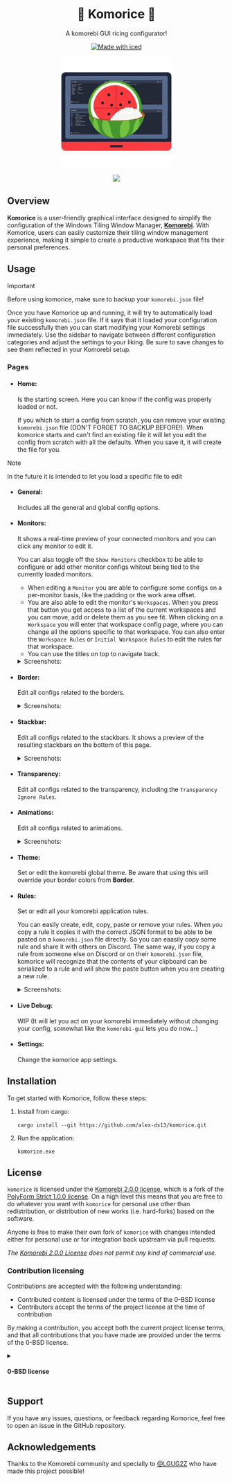 <div align="center">

  # 🍉 Komorice 🍚

  A komorebi GUI ricing configurator!

  [![Made with iced](https://iced.rs/badge.svg)](https://github.com/iced-rs/iced)

  ![image](assets/komorice.png)

  <image src="https://github.com/user-attachments/assets/78f1e400-6578-499b-8979-8438e6ed23c0" width="600"/>

</div>

## Overview

**Komorice** is a user-friendly graphical interface designed to simplify the configuration of the Windows Tiling Window
Manager, [**Komorebi**](https://github.com/LGUG2Z/komorebi). With Komorice, users can easily customize their tiling window
management experience, making it simple to create a productive workspace that fits their personal preferences.

## Usage

> [!Important]
> Before using komorice, make sure to backup your `komorebi.json` file!

Once you have Komorice up and running, it will try to automatically load your existing `komorebi.json` file.
If it says that it loaded your configuration file successfully then you can start modifying your Komorebi settings immediately.
Use the sidebar to navigate between different configuration categories and adjust the settings to your liking.
Be sure to save changes to see them reflected in your Komorebi setup.

### Pages

- #### **Home**:
  Is the starting screen. Here you can know if the config was properly loaded or not.
  
  If you which to start a config from scratch, you can remove your existing `komorebi.json` file (DON'T FORGET TO BACKUP BEFORE!).
  When komorice starts and can't find an existing file it will let you edit the config from scratch with all the defaults.
  When you save it, it will create the file for you.

> [!Note]
> In the future it is intended to let you load a specific file to edit
 
- #### **General**:
  Includes all the general and global config options.
- #### **Monitors**:
  It shows a real-time preview of your connected monitors and you can click any monitor to edit it.

  You can also toggle off the `Show Monitors` checkbox to be able to configure or add other monitor configs whitout being tied to the currently loaded monitors.
    - When editing a `Monitor` you are able to configure some configs on a per-monitor basis, like the padding or the work area offset.
    - You are also able to edit the monitor's `Workspaces`. When you press that button you get access to a list of the current workspaces and you can move, add or delete them as you see fit.
    When clicking on a `Workspace` you will enter that workspace config page, where you can change all the options specific to that workspace. You can also enter the `Workspace Rules`
    or `Initial Workspace Rules` to edit the rules for that workspace.
    - You can use the titles on top to navigate back.

  <details>
  <summary>Screenshots:</summary>
  
  ![image](https://github.com/user-attachments/assets/a1e5d3f2-d881-4765-bebb-4611491860b3)

  ![image](https://github.com/user-attachments/assets/cf7f6660-078c-4eb8-a138-190fa479bc20)
  *These images show how you can have multiple monitor configs, but only use some for the currently loaded monitors. In this case there are 3 monitor configs,
  the main monitor uses config index 0, while the second monitor uses config index 2. You set this up with the `Display Index Preferences`*
    
  **Monitor Screen:**
  ![image](https://github.com/user-attachments/assets/3ad732ee-989e-4963-ae63-4465e7ea2a66)

  **Workspaces Screen:**
  ![image](https://github.com/user-attachments/assets/5db58038-f237-4259-8585-4f45a021ae7e)

  **Workspace [0] - "I" Screen:**
  ![image](https://github.com/user-attachments/assets/a780157b-c244-45f9-ad64-26292fb7e3ec)

  **Workspace [0] - "I" Screen:** (Example of setting up `Window Container Behaviour Rules`)
  ![image](https://github.com/user-attachments/assets/881cf29e-a2ac-4942-866f-93d228a159a2)

  **Workspace [1] - "II" - Workspace Rules Screen:**
  ![image](https://github.com/user-attachments/assets/9725dcab-f034-4b0c-9c6e-2fa567ab3986)

  </details>
  
- #### **Border**:
  Edit all configs related to the borders.
  <details>
    <summary>Screenshots:</summary>

    **Border:** (Edit the border colours with a color picker)
    ![image](https://github.com/user-attachments/assets/11f4c208-8ebc-4243-b6a2-4c0167850778)

  </details>
- #### **Stackbar**:
  Edit all configs related to the stackbars. It shows a preview of the resulting stackbars on the bottom of this page.

  <details>
    <summary>Screenshots:</summary>
    
    **Stackbar:** (See a demo of how the stackbar will look like)
    ![image](https://github.com/user-attachments/assets/c3b27dd2-3c40-4e0c-b6ea-6a248c99ed0a)

  </details>
- #### **Transparency**:
  Edit all configs related to the transparency, including the `Transparency Ignore Rules`.
- #### **Animations**:
  Edit all configs related to animations.
  <details>
    <summary>Screenshots:</summary>

    **Animations:** (Edit per type)
    ![image](https://github.com/user-attachments/assets/dda59fe8-a31c-4f2e-9346-4cba21bb5387)

    **Animations:** (Or globally)
    ![image](https://github.com/user-attachments/assets/315ccf4b-a4d6-4e5f-8844-366069c29263)

  </details>
- #### **Theme**:
  Set or edit the komorebi global theme. Be aware that using this will override your border colors from **Border**.
- #### **Rules**:
  Set or edit all your komorebi application rules.

  You can easily create, edit, copy, paste or remove your rules. When you copy a rule it copies it with the correct JSON
  format to be able to be pasted on a `komorebi.json` file directly. So you can eaasily copy some rule and share it with
  others on Discord. The same way, if you copy a rule from someone else on Discord or on their `komorebi.json` file, komorice
  will recognize that the contents of your clipboard can be serialized to a rule and will show the paste button when you are
  creating a new rule.
  
  <details>
    <summary>Screenshots:</summary>

    **Rules:**
    ![image](https://github.com/user-attachments/assets/cc6e1e38-3fc2-459a-b024-8c0c75b8a1bc)

    **Rules:** (You can edit, copy or remove existing rules)
    ![image](https://github.com/user-attachments/assets/314c493a-c85d-44f4-9488-fd14268eec55)

    **Rules:** (You can easily create new rules)
    ![image](https://github.com/user-attachments/assets/64b3e14b-a6d8-4836-8e2d-1b051e9a70b8)

    **Rules:** (Paste button active so that you can paste a rule from your clipboard)
    ![image](https://github.com/user-attachments/assets/6524f1a4-2d73-410a-bcee-5fde769a4603)

  </details>
  
- #### **Live Debug**:
  WIP (It will let you act on your komorebi immediately without changing your config, somewhat like the `komorebi-gui` lets you do now...)
- #### **Settings**:
  Change the komorice app settings.

## Installation

To get started with Komorice, follow these steps:

1. Install from cargo:
   ```
   cargo install --git https://github.com/alex-ds13/komorice.git
   ```
2. Run the application:
   ```
   komorice.exe
   ```

## License

`komorice` is licensed under the [Komorebi 2.0.0 license](https://github.com/LGUG2Z/komorebi-license), which is a fork of the
[PolyForm Strict 1.0.0 license](https://polyformproject.org/licenses/strict/1.0.0). On a high level this means that you are free
to do whatever you want with `komorice` for personal use other than redistribution, or distribution of new works (i.e. hard-forks)
based on the software.

Anyone is free to make their own fork of `komorice` with changes intended either for personal use or for integration back upstream
via pull requests.

*The [Komorebi 2.0.0 License](./LICENSE.md) does not permit any kind of commercial use.*

### Contribution licensing

Contributions are accepted with the following understanding:

- Contributed content is licensed under the terms of the 0-BSD license
- Contributors accept the terms of the project license at the time of contribution

By making a contribution, you accept both the current project license terms, and that all contributions that you have
made are provided under the terms of the 0-BSD license.

<details>
<summary><h4>0-BSD license</h4></summary>  

  #### Zero-Clause BSD

```
Permission to use, copy, modify, and/or distribute this software for
any purpose with or without fee is hereby granted.

THE SOFTWARE IS PROVIDED “AS IS” AND THE AUTHOR DISCLAIMS ALL
WARRANTIES WITH REGARD TO THIS SOFTWARE INCLUDING ALL IMPLIED WARRANTIES
OF MERCHANTABILITY AND FITNESS. IN NO EVENT SHALL THE AUTHOR BE LIABLE
FOR ANY SPECIAL, DIRECT, INDIRECT, OR CONSEQUENTIAL DAMAGES OR ANY
DAMAGES WHATSOEVER RESULTING FROM LOSS OF USE, DATA OR PROFITS, WHETHER IN
AN ACTION OF CONTRACT, NEGLIGENCE OR OTHER TORTIOUS ACTION, ARISING OUT
OF OR IN CONNECTION WITH THE USE OR PERFORMANCE OF THIS SOFTWARE.
```
</details>

## Support

If you have any issues, questions, or feedback regarding Komorice, feel free to open an issue in the GitHub repository.

## Acknowledgements

Thanks to the Komorebi community and specially to [@LGUG2Z](https://github.com/LGUG2Z) who have made this project possible!
